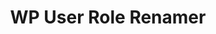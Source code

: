 ---
title: WP User Role Renamer
redirect_from:
    - /wp-user-role-renamer/
redirect_to: https://wordpress.org/plugins/wp-user-role-renamer
---